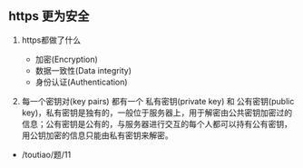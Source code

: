 ## https 更为安全
1. https都做了什么
   - 加密(Encryption)
   - 数据一致性(Data integrity)
   - 身份认证(Authentication)

2. 每一个密钥对(key pairs) 都有一个 私有密钥(private key) 和 公有密钥(public key)，私有密钥是独有的，一般位于服务器上，用于解密由公共密钥加密过的信息；公有密钥是公有的，与服务器进行交互的每个人都可以持有公有密钥，用公钥加密的信息只能由私有密钥来解密。

-  /toutiao/题/11

